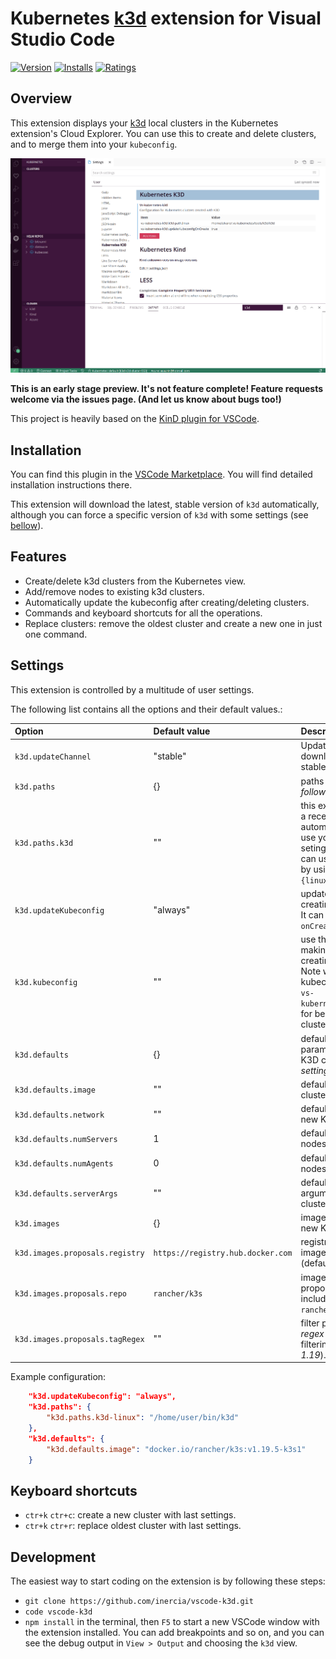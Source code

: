 # Kubernetes [k3d](https://github.com/rancher/k3d) extension for Visual Studio Code

[![Version](https://vsmarketplacebadge.apphb.com/version/inercia.vscode-k3d.svg)](https://marketplace.visualstudio.com/items?itemName=inercia.vscode-k3d)
[![Installs](https://vsmarketplacebadge.apphb.com/installs/inercia.vscode-k3d.svg)](https://marketplace.visualstudio.com/items?itemName=inercia.vscode-k3d)
[![Ratings](https://vsmarketplacebadge.apphb.com/rating/inercia.vscode-k3d.svg)](https://vsmarketplacebadge.apphb.com/rating/inercia.vscode-k3d.svg)

## Overview

This extension displays your [k3d](https://github.com/rancher/k3d) local clusters
in the Kubernetes extension's Cloud Explorer. You can use this to create and
delete clusters, and to merge them into your `kubeconfig`.

![](images/screencast-1.gif)

**This is an early stage preview. It's not feature complete! Feature requests
welcome via the issues page. (And let us know about bugs too!)**

This project is heavily based on the [KinD plugin for VSCode](https://github.com/deislabs/kind-vscode).

## Installation

You can find this plugin in the
[VSCode Marketplace](https://marketplace.visualstudio.com/items?itemName=inercia.vscode-k3d).
You will find detailed installation instructions there.

This extension will download the latest, stable version of `k3d` automatically, although you can
force a specific version of `k3d` with some settings (see [bellow](#Settings)).

## Features

* Create/delete k3d clusters from the Kubernetes view.
* Add/remove nodes to existing k3d clusters.
* Automatically update the kubeconfig after creating/deleting clusters.
* Commands and keyboard shortcuts for all the operations.
* Replace clusters: remove the oldest cluster and create a new one in just one command.

## Settings

This extension is controlled by a multitude of user settings.

The following list contains all the options and their default values.:

| Option | Default value | Description |
| :--- | :--- | :--- |
| `k3d.updateChannel` | "stable" | Update channel for downloading k3d binaries: stable/all |
| `k3d.paths` | {} | paths for different tools. _[see following settings]_ |
| `k3d.paths.k3d` | "" | this extension will download a recent version of `k3d` automatically, but you can use your own binary by seting this parameter. You can use OS-specific binaries by using `k3d.paths.k3d-{linux,mac,windows}` instead. |
| `k3d.updateKubeconfig` | "always" | update the kubeconfig after creating/destroying a cluster. It can be `always`, `never` or `onCreate`. |
| `k3d.kubeconfig` | "" | use this kubeconfig for making modificatios after creating/destroying clusters. Note well that this kubeconfig must be in the `vs-kubernetes.knownKubeconfigs` for being shown in the clusters view. |
| `k3d.defaults` | {} | defaults for different parameters used for new K3D clusters. _[see following settings]_ |
| `k3d.defaults.image` | "" | default image for new K3D clusters. |
| `k3d.defaults.network` | "" | default existing network for new K3D cluster. |
| `k3d.defaults.numServers` | 1 | default number of server nodes for new K3D clusters. |
| `k3d.defaults.numAgents` | 0 | default number of agent nodes for new K3D clusters. |
| `k3d.defaults.serverArgs` | "" | default K3S server arguments for new K3D clusters. |
| `k3d.images` | {} | images used for creating new K3D cluster nodes |
| `k3d.images.proposals.registry`| `https://registry.hub.docker.com` | registry used for looking for images for the cluster (defaults to the Docker Hub). |
| `k3d.images.proposals.repo` | `rancher/k3s` | image repository used for proposing different images, including the namespace (ie, `rancher/k3s`) |
| `k3d.images.proposals.tagRegex` | "" | filter proposed images with a _regex_ (ie, `.*v1\\.19.*` for filtering all the images with _1.19_). |

Example configuration:

```JSON
    "k3d.updateKubeconfig": "always",
    "k3d.paths": {
        "k3d.paths.k3d-linux": "/home/user/bin/k3d"
    },
    "k3d.defaults": {
        "k3d.defaults.image": "docker.io/rancher/k3s:v1.19.5-k3s1"
    }
```

## Keyboard shortcuts

* `ctr+k` `ctr+c`: create a new cluster with last settings.
* `ctr+k` `ctr+r`: replace oldest cluster with last settings.

## Development

The easiest way to start coding on the extension is by following these steps:

* `git clone https://github.com/inercia/vscode-k3d.git`
* `code vscode-k3d`
* `npm install` in the terminal, then `F5` to start a new VSCode window
with the extension installed. You can add breakpoints and so on, and you
can see the debug output in `View > Output` and choosing the `k3d` view.
